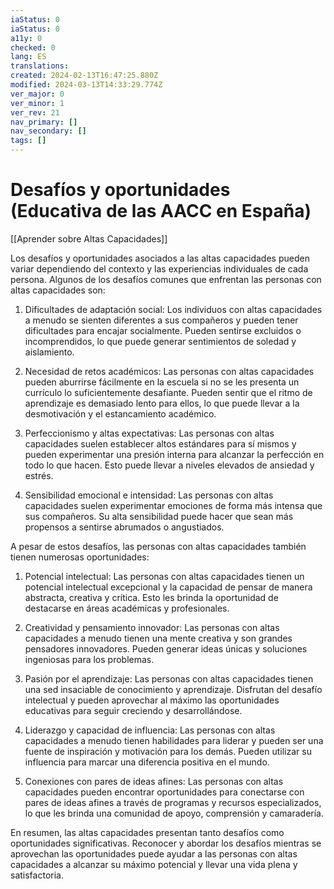 ```yaml
---
iaStatus: 0
iaStatus: 0
a11y: 0
checked: 0
lang: ES
translations: 
created: 2024-02-13T16:47:25.880Z
modified: 2024-03-13T14:33:29.774Z
ver_major: 0
ver_minor: 1
ver_rev: 21
nav_primary: []
nav_secondary: []
tags: []
---
```

# Desafíos y oportunidades (Educativa de las AACC en España)

[[Aprender sobre Altas Capacidades]]

Los desafíos y oportunidades asociados a las altas capacidades pueden variar dependiendo del contexto y las experiencias individuales de cada persona. Algunos de los desafíos comunes que enfrentan las personas con altas capacidades son:

1. Dificultades de adaptación social: Los individuos con altas capacidades a menudo se sienten diferentes a sus compañeros y pueden tener dificultades para encajar socialmente. Pueden sentirse excluidos o incomprendidos, lo que puede generar sentimientos de soledad y aislamiento.

2. Necesidad de retos académicos: Las personas con altas capacidades pueden aburrirse fácilmente en la escuela si no se les presenta un currículo lo suficientemente desafiante. Pueden sentir que el ritmo de aprendizaje es demasiado lento para ellos, lo que puede llevar a la desmotivación y el estancamiento académico.

3. Perfeccionismo y altas expectativas: Las personas con altas capacidades suelen establecer altos estándares para sí mismos y pueden experimentar una presión interna para alcanzar la perfección en todo lo que hacen. Esto puede llevar a niveles elevados de ansiedad y estrés.

4. Sensibilidad emocional e intensidad: Las personas con altas capacidades suelen experimentar emociones de forma más intensa que sus compañeros. Su alta sensibilidad puede hacer que sean más propensos a sentirse abrumados o angustiados.

A pesar de estos desafíos, las personas con altas capacidades también tienen numerosas oportunidades:

1. Potencial intelectual: Las personas con altas capacidades tienen un potencial intelectual excepcional y la capacidad de pensar de manera abstracta, creativa y crítica. Esto les brinda la oportunidad de destacarse en áreas académicas y profesionales.

2. Creatividad y pensamiento innovador: Las personas con altas capacidades a menudo tienen una mente creativa y son grandes pensadores innovadores. Pueden generar ideas únicas y soluciones ingeniosas para los problemas.

3. Pasión por el aprendizaje: Las personas con altas capacidades tienen una sed insaciable de conocimiento y aprendizaje. Disfrutan del desafío intelectual y pueden aprovechar al máximo las oportunidades educativas para seguir creciendo y desarrollándose.

4. Liderazgo y capacidad de influencia: Las personas con altas capacidades a menudo tienen habilidades para liderar y pueden ser una fuente de inspiración y motivación para los demás. Pueden utilizar su influencia para marcar una diferencia positiva en el mundo.

5. Conexiones con pares de ideas afines: Las personas con altas capacidades pueden encontrar oportunidades para conectarse con pares de ideas afines a través de programas y recursos especializados, lo que les brinda una comunidad de apoyo, comprensión y camaradería.

En resumen, las altas capacidades presentan tanto desafíos como oportunidades significativas. Reconocer y abordar los desafíos mientras se aprovechan las oportunidades puede ayudar a las personas con altas capacidades a alcanzar su máximo potencial y llevar una vida plena y satisfactoria.
